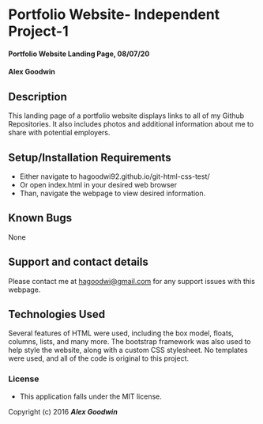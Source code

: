 # Portfolio Website- Independent Project-1

#### Portfolio Website Landing Page, 08/07/20

#### Alex Goodwin

## Description
This landing page of a portfolio website displays links to all of my Github Repositories. It also includes photos and additional information about me to share with potential employers. 

## Setup/Installation Requirements

* Either navigate to hagoodwi92.github.io/git-html-css-test/
* Or open index.html in your desired web browser
* Than, navigate the webpage to view desired information. 


## Known Bugs
None

## Support and contact details

Please contact me at <hagoodwi@gmail.com> for any support issues with this webpage.

## Technologies Used
Several features of HTML were used, including the box model, floats, columns, lists, and many more. The bootstrap framework was also used to help style the website, along with a custom CSS stylesheet. No templates were used, and all of the code is original to this project. 

### License

* This application falls under the MIT license. 

Copyright (c) 2016 **_Alex Goodwin_** 